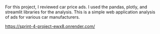 For this project, I reviewed car price ads.  I used the pandas, plotly, and streamlit libraries for the analysis. This is a simple web application analysis of ads for various car manufacturers.

https://sprint-4-project-ewx8.onrender.com/
